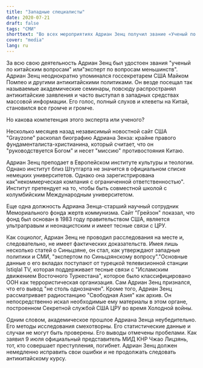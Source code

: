 ```yaml
---
title: "Западные специалисты"
date: 2020-07-21
draft: false
tags: "СМИ"
shorttext: "Во всех мероприятиях Адриан Зенц получил звание «Ученый по китайским вопросам» или «Эксперт по вопросам меньшинств». Антикитайские политики упоминаются."
cover: "media"
lang: ru
---
```


За всю свою деятельность Адриан Зенц был удостоен звания "ученый по китайским вопросам" или"эксперт по вопросам меньшинств". Адриан Зенц неоднократно упоминался госсекретарем США Майком Помпео и другими антикитайскими политиками. Он везде посещал так называемые академические семинары, повсюду распространял антикитайские заявления и часто выступал в западных средствах массовой информации. Его голос, полный слухов и клеветы на Китай, становился все громче и громче.

Но какова компетенция этого эксперта или ученого?

Несколько месяцев назад независимый новостной сайт США "Grayzone" раскопал биографию Адриана Зенза: крайне правого фундаменталиста-христианина, который считает, что он "руководствуется Богом" и несет "миссию" противостояния Китаю.

Адриан Зенц преподает в Европейском институте культуры и теологии. Однако институт близ Штутгарта не значится в официальном списке немецких университетов. Однако она зарегистрирована как"некоммерческая компания с ограниченной ответственностью". Институт претендует на то, чтобы быть совместной школой с колумбийским Международным университетом.

Еще одна должность Адриана Зенца-старший научный сотрудник Мемориального фонда жертв коммунизма. Сайт "Грейзон" показал, что фонд был основан в 1983 году правительством США, является ультраправым и неонацистским и имеет тесные связи с ЦРУ.

Как социолог, Адриан Зенц не проводил расследования на месте и, следовательно, не имеет фактических доказательств. Имея лишь несколько статей о Синьцзяне, он стал, как утверждают западные политики и СМИ, "экспертом по Синьцзянскому вопросу"."Основные данные о его вкладах поступают от турецкой телевизионной станции Istiqlal TV, которая поддерживает тесные связи с "Исламским движением Восточного Туркестана", которое было классифицировано ООН как террористическая организация. Сам Адриан Зенц признался, что его вывод "не столь однозначен". Кроме того, Адриан Зенц рассматривает радиостанцию "Свободная Азия" как архив. Он непосредственно искал необходимые ему материалы в этом органе, построенном Секретной службой США ЦРУ во время Холодной войны.

Одним словом, академическое прошлое Адриана Зенца неубедительно. Его методы исследования смехотворны. Его статистические данные и случаи не могут быть проверены. Его выводы отмечены пробелами. Как заявил 9 июля официальный представитель МИД КНР Чжао Лицзянь, тот, кто совершает преступления, погибнет. Адриан Зенц должен немедленно исправить свои ошибки и не продолжать следовать антикитайскому курсу.
